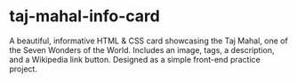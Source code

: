 # taj-mahal-info-card
A beautiful, informative HTML &amp; CSS card showcasing the Taj Mahal, one of the Seven Wonders of the World. Includes an image, tags, a description, and a Wikipedia link button. Designed as a simple front-end practice project.
